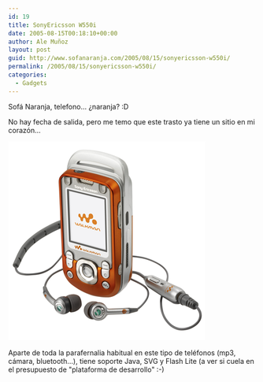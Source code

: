 ```yaml
---
id: 19
title: SonyEricsson W550i
date: 2005-08-15T00:18:10+00:00
author: Ale Muñoz
layout: post
guid: http://www.sofanaranja.com/2005/08/15/sonyericsson-w550i/
permalink: /2005/08/15/sonyericsson-w550i/
categories:
  - Gadgets
---
```

Sofá Naranja, telefono... ¿naranja? :D

No hay fecha de salida, pero me temo que este trasto ya tiene un sitio en mi corazón...

<img src='/images/050814_w550i.png' alt='' />

Aparte de toda la parafernalia habitual en este tipo de teléfonos (mp3, cámara, bluetooth...), tiene soporte Java, SVG y Flash Lite (a ver si cuela en el presupuesto de "plataforma de desarrollo" :-)